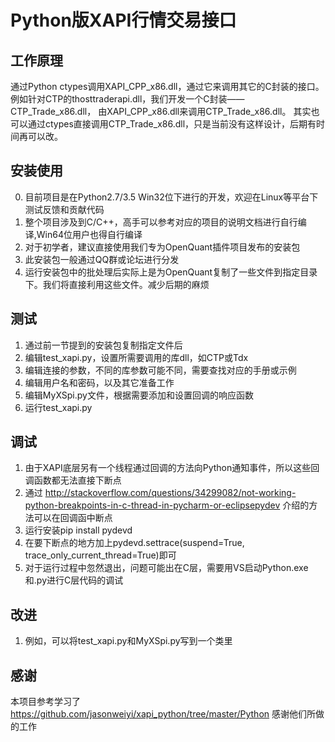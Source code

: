 # Python版XAPI行情交易接口

## 工作原理
通过Python ctypes调用XAPI_CPP_x86.dll，通过它来调用其它的C封装的接口。
例如针对CTP的thosttraderapi.dll，我们开发一个C封装——CTP_Trade_x86.dll，
由XAPI_CPP_x86.dll来调用CTP_Trade_x86.dll。
其实也可以通过ctypes直接调用CTP_Trade_x86.dll，只是当前没有这样设计，后期有时间再可以改。

## 安装使用
0. 目前项目是在Python2.7/3.5 Win32位下进行的开发，欢迎在Linux等平台下测试反馈和贡献代码
1. 整个项目涉及到C/C++，高手可以参考对应的项目的说明文档进行自行编译,Win64位用户也得自行编译
2. 对于初学者，建议直接使用我们专为OpenQuant插件项目发布的安装包
3. 此安装包一般通过QQ群或论坛进行分发
4. 运行安装包中的批处理后实际上是为OpenQuant复制了一些文件到指定目录下。我们将直接利用这些文件。减少后期的麻烦

## 测试
1. 通过前一节提到的安装包复制指定文件后
2. 编辑test_xapi.py，设置所需要调用的库dll，如CTP或Tdx
3. 编辑连接的参数，不同的库参数可能不同，需要查找对应的手册或示例
4. 编辑用户名和密码，以及其它准备工作
5. 编辑MyXSpi.py文件，根据需要添加和设置回调的响应函数
6. 运行test_xapi.py

## 调试
1. 由于XAPI底层另有一个线程通过回调的方法向Python通知事件，所以这些回调函数都无法直接下断点
2. 通过 http://stackoverflow.com/questions/34299082/not-working-python-breakpoints-in-c-thread-in-pycharm-or-eclipsepydev 介绍的方法可以在回调函中断点
3. 运行安装pip install pydevd
4. 在要下断点的地方加上pydevd.settrace(suspend=True, trace_only_current_thread=True)即可
5. 对于运行过程中忽然退出，问题可能出在C层，需要用VS启动Python.exe和.py进行C层代码的调试

## 改进
1. 例如，可以将test_xapi.py和MyXSpi.py写到一个类里

## 感谢
本项目参考学习了 https://github.com/jasonweiyi/xapi_python/tree/master/Python 感谢他们所做的工作
